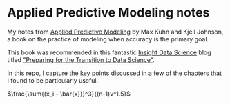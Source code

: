 # Applied Predictive Modeling notes

My notes from [Applied Predictive Modeling](http://appliedpredictivemodeling.com/) by Max Kuhn and Kjell Johnson, a book on the practice of modeling when accuracy is the primary goal.

This book was recommended in this fantastic [Insight Data Science](http://insightdatascience.com/) blog titled ["Preparing for the Transition to Data Science"](https://blog.insightdatascience.com/preparing-for-the-transition-to-data-science-e9194c90b42c#.mtk8tbarz).

In this repo, I capture the key points discussed in a few of the chapters that I found to be particularly useful.

$\frac{\sum{(x_i - \bar{x})}^3}{(n-1)v^1.5}$
